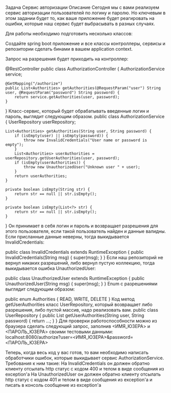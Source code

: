 Задача Сервис авторизации
Описание
Сегодня мы с вами реализуем сервис авторизации пользователей по логину и паролю. Но ключевым в этом задании будет то, как ваше приложение будет реагировать на ошибки, которые наш сервис будет выбрасывать в разных случаях.

Для работы необходимо подготовить несколько классов:

Создайте spring boot приложение и все классы контроллеры, сервисы и репозитории сделать бинами в вашем application context.

Запрос на разрешения будет приходить на контроллер:

@RestController
public class AuthorizationController {
    AuthorizationService service;
    
    @GetMapping("/authorize")
    public List<Authorities> getAuthorities(@RequestParam("user") String user, @RequestParam("password") String password) {
        return service.getAuthorities(user, password);
    }
}
Класс-сервис, который будет обрабатывать введенные логин и пароль, выглядит следующим образом.
public class AuthorizationService {
    UserRepository userRepository;

    List<Authorities> getAuthorities(String user, String password) {
        if (isEmpty(user) || isEmpty(password)) {
            throw new InvalidCredentials("User name or password is empty");
        }
        List<Authorities> userAuthorities = userRepository.getUserAuthorities(user, password);
        if (isEmpty(userAuthorities)) {
            throw new UnauthorizedUser("Unknown user " + user);
        }
        return userAuthorities;
    }

    private boolean isEmpty(String str) {
        return str == null || str.isEmpty();
    }

    private boolean isEmpty(List<?> str) {
        return str == null || str.isEmpty();
    }
}
Он принимает в себя логин и пароль и возвращает разрешения для этого пользователя, если такой пользователь найден и данные валидны. Если присланные данные неверны, тогда выкидывается InvalidCredentials:

public class InvalidCredentials extends RuntimeException {
    public InvalidCredentials(String msg) {
        super(msg);
    }
}
Если наш репозиторий не вернул никаких разрешений, либо вернул пустую коллекцию, тогда выкидывается ошибка UnauthorizedUser:

public class UnauthorizedUser extends RuntimeException {
    public UnauthorizedUser(String msg) {
        super(msg);
    }
}
Enum с разрешениями выглядит следующим образом:

public enum Authorities {
    READ, WRITE, DELETE
}
Код метод getUserAuthorities класс UserRepository, который возвращает либо разрешения, либо пустой массив, надо реализовать вам.
public class UserRepository {
    public List<Authorities> getUserAuthorities(String user, String password) {
        return ...;
    }
}
Для проверки работоспособности можно из браузера сделать следующий запрос, заполнив <ИМЯ_ЮЗЕРА> и <ПАРОЛЬ_ЮЗЕРА> своими тестовыми данными: localhost:8080/authorize?user=<ИМЯ_ЮЗЕРА>&password=<ПАРОЛЬ_ЮЗЕРА>

Теперь, когда весь код у вас готов, то вам необходимо написать обработчики ошибок, которые выкидывает сервис AuthorizationService. Требования к ним такие:
На InvalidCredentials он должен обратно клиенту отсылать http статус с кодом 400 и телом в виде сообщения из exception'а
На UnauthorizedUser он должен обратно клиенту отсылать http статус с кодом 401 и телом в виде сообщения из exception'а и писать в консоль сообщение из exception'а
